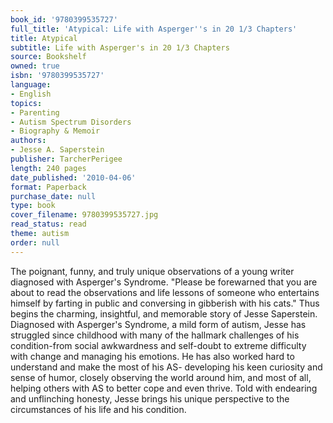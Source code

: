 ```yaml
---
book_id: '9780399535727'
full_title: 'Atypical: Life with Asperger''s in 20 1/3 Chapters'
title: Atypical
subtitle: Life with Asperger's in 20 1/3 Chapters
source: Bookshelf
owned: true
isbn: '9780399535727'
language:
- English
topics:
- Parenting
- Autism Spectrum Disorders
- Biography & Memoir
authors:
- Jesse A. Saperstein
publisher: TarcherPerigee
length: 240 pages
date_published: '2010-04-06'
format: Paperback
purchase_date: null
type: book
cover_filename: 9780399535727.jpg
read_status: read
theme: autism
order: null
---
```

The poignant, funny, and truly unique observations of a young writer diagnosed with Asperger's Syndrome.
"Please be forewarned that you are about to read the observations and life lessons of someone who entertains himself by farting in public and conversing in gibberish with his cats."
Thus begins the charming, insightful, and memorable story of Jesse Saperstein. Diagnosed with Asperger's Syndrome, a mild form of autism, Jesse has struggled since childhood with many of the hallmark challenges of his condition-from social awkwardness and self-doubt to extreme difficulty with change and managing his emotions.
He has also worked hard to understand and make the most of his AS- developing his keen curiosity and sense of humor, closely observing the world around him, and most of all, helping others with AS to better cope and even thrive. Told with endearing and unflinching honesty, Jesse brings his unique perspective to the circumstances of his life and his condition.

